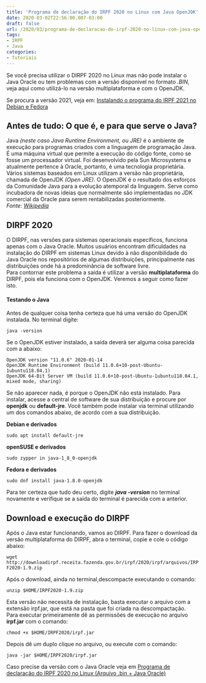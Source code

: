 ```yaml
---
title: 'Programa de declaração do IRPF 2020 no Linux com Java OpenJDK'
date: 2020-03-02T22:56:00.007-03:00
draft: false
url: /2020/03/programa-de-declaracao-do-irpf-2020-no-linux-com-java-openjdk.html
tags: 
- IRPF
- Java
categories:
- Tutoriais
---
```


Se você precisa utilizar o DIRPF 2020 no Linux mas não pode instalar o Java Oracle ou tem problemas com a versão disponível no formato _.BIN_, veja aqui como utilizá-lo na versão multiplataforma e com o OpenJDK.  

<!--more--> 

Se procura a versão 2021, veja em: [Instalando o programa do IRPF 2021 no Debian e Fedora](https://info.wsouza.com.br/2021/02/instalando-o-programa-do-irpf-no-debian-e-fedora.html)

## Antes de tudo: O que é, e para que serve o Java?
  
Java _(neste caso Java Runtime Environment, ou JRE)_ é o ambiente de execução para programas criados com a linguagem de programação Java. É uma máquina virtual que permite a execução do código fonte, como se fosse um processador virtual. Foi desenvolvido pela Sun Microsystems e atualmente pertence à Oracle, portanto, é uma tecnologia proprietária.  
Vários sistemas baseados em Linux utilizam a versão não proprietária, chamada de OpenJDK _(Open JRE)_. O OpenJDK é o resultado dos esforços da Comunidade Java para a evolução atemporal da linguagem. Serve como incubadora de novas ideias que normalmente são implementadas no JDK comercial da Oracle para serem rentabilizadas posteriormente.  
_Fonte: [Wikipedia](https://pt.wikipedia.org/wiki/OpenJDK)_

## DIRPF 2020

O DIRPF, nas versões para sistemas operacionais específicos, funciona apenas com o Java Oracle. Muitos usuários encontram dificuldades na instalação do DIRPF em sistemas Linux devido à não disponibilidade do Java Oracle nos repositórios de algumas distribuições, principalmente nas distribuições onde há a predominância de software livre.  
Para contornar este problema a saída é utilizar a versão **multiplataforma** do DIRPF, pois ela funciona com o OpenJDK. Veremos a seguir como fazer isto.  
  
#### Testando o Java

Antes de qualquer coisa tenha certeza que há uma versão do OpenJDK instalada. No terminal digite:  

`java -version`

Se o OpenJDK estiver instalado, a saída deverá ser alguma coisa parecida com a abaixo:  
  
~~~
OpenJDK version "11.0.6" 2020-01-14  
OpenJDK Runtime Environment (build 11.0.6+10-post-Ubuntu-1ubuntu118.04.1)  
OpenJDK 64-Bit Server VM (build 11.0.6+10-post-Ubuntu-1ubuntu118.04.1, mixed mode, sharing)
~~~
  
Se não aparecer nada, é porque o OpenJDK não está instalado. Para instalar, acesse a central de software de sua distribuição e procure por **openjdk** ou **default-jre**. Você também pode instalar via terminal utilizando um dos comandos abaixo, de acordo com a sua distribuição.  
  
**Debian e derivados**
  
`sudo apt install default-jre`

**openSUSE e derivados**
  
`sudo zypper in java-1_8_0-openjdk`

**Fedora e derivados**
  
`sudo dnf install java-1.8.0-openjdk`
  
Para ter certeza que tudo deu certo, digite _**java -version**_ no terminal novamente e verifique se a saída do terminal é parecida com a anterior.
  
## Download e execução do DIRPF

Após o Java estar funcionando, vamos ao DIRPF. Para fazer o download da versão multiplataforma do DIRPF, abra o terminal, copie e cole o código abaixo:
  
`wget http://downloadirpf.receita.fazenda.gov.br/irpf/2020/irpf/arquivos/IRPF2020-1.9.zip`

Após o download, ainda no terminal,descompacte executando o comando:
  
`unzip $HOME/IRPF2020-1.9.zip`

Esta versão não necessita de instalação, basta executar o arquivo com a extensão irpf.jar, que está na pasta que foi criada na descompactação.  
Para executar primeiramente dê as permissões de execução no arquivo **irpf.jar** com o comando:

`chmod +x $HOME/IRPF2020/irpf.jar`

Depois dê um duplo clique no arquivo, ou execute com o comando:

`java -jar $HOME/IRPF2020/irpf.jar`

Caso precise da versão com o Java Oracle veja em [Programa de declaração do IRPF 2020 no Linux (Arquivo .bin + Java Oracle)](https://info.wsouza.com.br/2020/02/programa-de-declaracao-do-irpf-2020-instalacao-no-debian-e-derivados.html)
